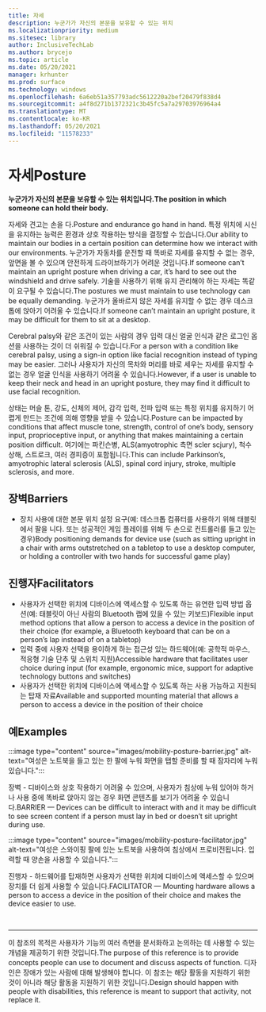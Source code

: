 ```yaml
---
title: 자세
description: 누군가가 자신의 본문을 보유할 수 있는 위치
ms.localizationpriority: medium
ms.sitesec: library
author: InclusiveTechLab
ms.author: brycejo
ms.topic: article
ms.date: 05/20/2021
manager: krhunter
ms.prod: surface
ms.technology: windows
ms.openlocfilehash: 6a6eb51a357793adc5612220a2bef20479f838d4
ms.sourcegitcommit: a4f8d271b1372321c3b45fc5a7a29703976964a4
ms.translationtype: MT
ms.contentlocale: ko-KR
ms.lasthandoff: 05/20/2021
ms.locfileid: "11578233"
---
```

# <a name="posture"></a><span data-ttu-id="c7953-103">자세</span><span class="sxs-lookup"><span data-stu-id="c7953-103">Posture</span></span>

**<span data-ttu-id="c7953-104">누군가가 자신의 본문을 보유할 수 있는 위치입니다.</span><span class="sxs-lookup"><span data-stu-id="c7953-104">The position in which someone can hold their body.</span></span>**

<span data-ttu-id="c7953-105">자세와 견고는 손을 다.</span><span class="sxs-lookup"><span data-stu-id="c7953-105">Posture and endurance go hand in hand.</span></span> <span data-ttu-id="c7953-106">특정 위치에 시신을 유지하는 능력은 환경과 상호 작용하는 방식을 결정할 수 있습니다.</span><span class="sxs-lookup"><span data-stu-id="c7953-106">Our ability to maintain our bodies in a certain position can determine how we interact with our environments.</span></span> <span data-ttu-id="c7953-107">누군가가 자동차를 운전할 때 똑바로 자세를 유지할 수 없는 경우, 앞면을 볼 수 있으며 안전하게 드라이브하기가 어려운 것입니다.</span><span class="sxs-lookup"><span data-stu-id="c7953-107">If someone can’t maintain an upright posture when driving a car, it’s hard to see out the windshield and drive safely.</span></span> <span data-ttu-id="c7953-108">기술을 사용하기 위해 유지 관리해야 하는 자세는 똑같이 요구될 수 있습니다.</span><span class="sxs-lookup"><span data-stu-id="c7953-108">The postures we must maintain to use technology can be equally demanding.</span></span> <span data-ttu-id="c7953-109">누군가가 올바르지 않은 자세를 유지할 수 없는 경우 데스크톱에 앉아기 어려울 수 있습니다.</span><span class="sxs-lookup"><span data-stu-id="c7953-109">If someone can’t maintain an upright posture, it may be difficult for them to sit at a desktop.</span></span>

<span data-ttu-id="c7953-110">Cerebral palsy와 같은 조건이 있는 사람의 경우 입력 대신 얼굴 인식과 같은 로그인 옵션을 사용하는 것이 더 쉬워질 수 있습니다.</span><span class="sxs-lookup"><span data-stu-id="c7953-110">For a person with a condition like cerebral palsy, using a sign-in option like facial recognition instead of typing may be easier.</span></span> <span data-ttu-id="c7953-111">그러나 사용자가 자신의 목차와 머리를 바로 세우는 자세를 유지할 수 없는 경우 얼굴 인식을 사용하기 어려울 수 있습니다.</span><span class="sxs-lookup"><span data-stu-id="c7953-111">However, if a user is unable to keep their neck and head in an upright posture, they may find it difficult to use facial recognition.</span></span>

<span data-ttu-id="c7953-112">상태는 머슬 톤, 강도, 신체의 제어, 감각 입력, 전파 입력 또는 특정 위치를 유지하기 어렵게 만드는 조건에 의해 영향을 받을 수 있습니다.</span><span class="sxs-lookup"><span data-stu-id="c7953-112">Posture can be impacted by conditions that affect muscle tone, strength, control of one’s body, sensory input, proprioceptive input, or anything that makes maintaining a certain position difficult.</span></span> <span data-ttu-id="c7953-113">여기에는 파킨슨병, ALS(amyotrophic 측면 scler scjury), 척수 상해, 스트로크, 여러 경피증이 포함됩니다.</span><span class="sxs-lookup"><span data-stu-id="c7953-113">This can include Parkinson’s, amyotrophic lateral sclerosis (ALS), spinal cord injury, stroke, multiple sclerosis, and more.</span></span>


## <a name="barriers"></a><span data-ttu-id="c7953-114">장벽</span><span class="sxs-lookup"><span data-stu-id="c7953-114">Barriers</span></span>
* <span data-ttu-id="c7953-115">장치 사용에 대한 본문 위치 설정 요구(예: 데스크톱 컴퓨터를 사용하기 위해 태블릿에서 팔을 니다. 또는 성공적인 게임 플레이를 위해 두 손으로 컨트롤러를 들고 있는 경우)</span><span class="sxs-lookup"><span data-stu-id="c7953-115">Body positioning demands for device use (such as sitting upright in a chair with arms outstretched on a tabletop to use a desktop computer, or holding a controller with two hands for successful game play)</span></span>

## <a name="facilitators"></a><span data-ttu-id="c7953-116">진행자</span><span class="sxs-lookup"><span data-stu-id="c7953-116">Facilitators</span></span>
* <span data-ttu-id="c7953-117">사용자가 선택한 위치에 디바이스에 액세스할 수 있도록 하는 유연한 입력 방법 옵션(예: 태블릿이 아닌 사람의 Bluetooth 랩에 있을 수 있는 키보드)</span><span class="sxs-lookup"><span data-stu-id="c7953-117">Flexible input method options that allow a person to access a device in the position of their choice (for example, a Bluetooth keyboard that can be on a person’s lap instead of on a tabletop)</span></span>
* <span data-ttu-id="c7953-118">입력 중에 사용자 선택을 용이하게 하는 접근성 있는 하드웨어(예: 공학적 마우스, 적응형 기술 단추 및 스위치 지원)</span><span class="sxs-lookup"><span data-stu-id="c7953-118">Accessible hardware that facilitates user choice during input (for example, ergonomic mice, support for adaptive technology buttons and switches)</span></span>
* <span data-ttu-id="c7953-119">사용자가 선택한 위치에 디바이스에 액세스할 수 있도록 하는 사용 가능하고 지원되는 탑재 자료</span><span class="sxs-lookup"><span data-stu-id="c7953-119">Available and supported mounting material that allows a person to access a device in the position of their choice</span></span>

## <a name="examples"></a><span data-ttu-id="c7953-120">예</span><span class="sxs-lookup"><span data-stu-id="c7953-120">Examples</span></span>

:::image type="content" source="images/mobility-posture-barrier.jpg" alt-text="여성은 노트북을 들고 있는 한 팔에 누워 화면을 탭할 준비를 할 때 잠자리에 누워 있습니다.":::

<span data-ttu-id="c7953-122">장벽 - 디바이스와 상호 작용하기 어려울 수 있으며, 사용자가 침상에 누워 있어야 하거나 사용 중에 똑바로 앉아지 않는 경우 화면 콘텐츠를 보기가 어려울 수 있습니다.</span><span class="sxs-lookup"><span data-stu-id="c7953-122">BARRIER — Devices can be difficult to interact with and it may be difficult to see screen content if a person must lay in bed or doesn’t sit upright during use.</span></span>

:::image type="content" source="images/mobility-posture-facilitator.jpg" alt-text="여성은 스와이핑 팔에 있는 노트북을 사용하여 침상에서 프로비전됩니다. 입력할 때 양손을 사용할 수 있습니다.":::

<span data-ttu-id="c7953-125">진행자 - 하드웨어를 탑재하면 사용자가 선택한 위치에 디바이스에 액세스할 수 있으며 장치를 더 쉽게 사용할 수 있습니다.</span><span class="sxs-lookup"><span data-stu-id="c7953-125">FACILITATOR — Mounting hardware allows a person to access a device in the position of their choice and makes the device easier to use.</span></span>


&nbsp;

[comment]: # (Footer 문)
___
<span data-ttu-id="c7953-127">이 참조의 목적은 사용자가 기능의 여러 측면을 문서화하고 논의하는 데 사용할 수 있는 개념을 제공하기 위한 것입니다.</span><span class="sxs-lookup"><span data-stu-id="c7953-127">The purpose of this reference is to provide concepts people can use to document and discuss aspects of function.</span></span> <span data-ttu-id="c7953-128">디자인은 장애가 있는 사람에 대해 발생해야 합니다. 이 참조는 해당 활동을 지원하기 위한 것이 아니라 해당 활동을 지원하기 위한 것입니다.</span><span class="sxs-lookup"><span data-stu-id="c7953-128">Design should happen with people with disabilities, this reference is meant to support that activity, not replace it.</span></span> 